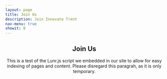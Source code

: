 ```yaml
---
layout: page
title: Join Us
description: Join Innovate Trent
nav-menu: true
showit: 0
---
```


<!-- Main -->
<div id="main" class="alt">

<!-- One -->
<section id="one">
	<div class="inner">
		<header class="major">
			<h1>Join Us</h1>
			<article>This is a test of the Lunr.js script we embedded in our site to allow for easy indexing of pages and content. Please disregard this paragrah, as it is only temporary.</article>
		</header>
